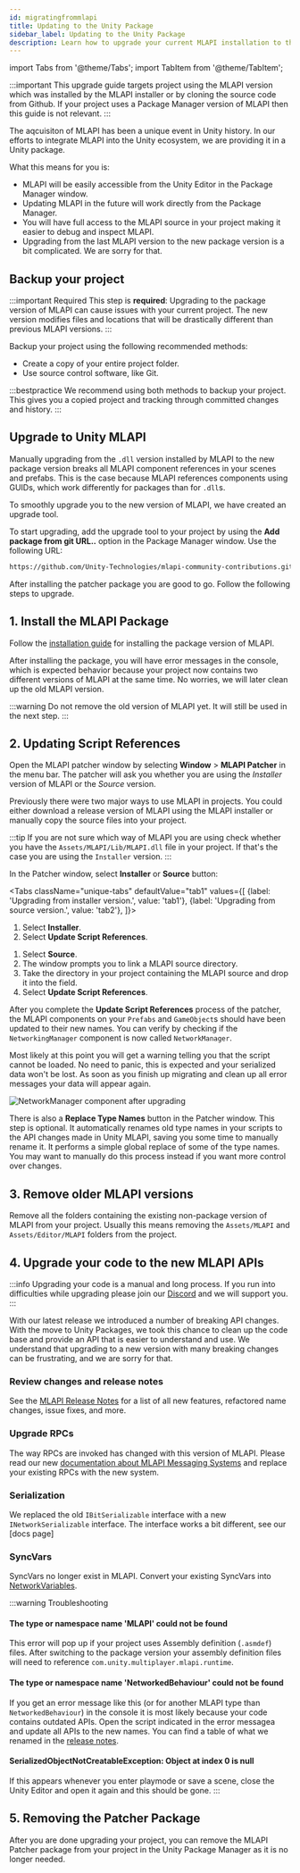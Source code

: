 ```yaml
---
id: migratingfrommlapi
title: Updating to the Unity Package
sidebar_label: Updating to the Unity Package
description: Learn how to upgrade your current MLAPI installation to the Unity MLAPI package.
---
```


import Tabs from '@theme/Tabs';
import TabItem from '@theme/TabItem';

:::important
This upgrade guide targets project using the MLAPI version which was installed by the MLAPI installer or by cloning the source code from Github.
If your project uses a Package Manager version of MLAPI then this guide is not relevant.
:::

The aqcuisiton of MLAPI has been a unique event in Unity history. In our efforts to integrate MLAPI into the Unity ecosystem, we are providing it in a Unity package.

What this means for you is:
- MLAPI will be easily accessible from the Unity Editor in the Package Manager window.
- Updating MLAPI in the future will work directly from the Package Manager.
- You will have full access to the MLAPI source in your project making it easier to debug and inspect MLAPI.
- Upgrading from the last MLAPI version to the new package version is a bit complicated. We are sorry for that.

## Backup your project

:::important Required
This step is **required**: Upgrading to the package version of MLAPI can cause issues with your current project. The new version modifies files and locations that will be drastically different than previous MLAPI versions.
:::

Backup your project using the following recommended methods:

* Create a copy of your entire project folder.
* Use source control software, like Git. 

:::bestpractice
We recommend using both methods to backup your project. This gives you a copied project and tracking through committed changes and history.
:::

##  Upgrade to Unity MLAPI

Manually upgrading from the `.dll` version installed by MLAPI to the new package version breaks all MLAPI component references in your scenes and prefabs. This is the case because MLAPI references components using GUIDs, which work differently for packages than for `.dll`s. 

To smoothly upgrade you to the new version of MLAPI, we have created an upgrade tool.

To start upgrading, add the upgrade tool to your project by using the **Add package from git URL..** option in the Package Manager window. Use the following URL: 

```html
https://github.com/Unity-Technologies/mlapi-community-contributions.git?path=/com.unity.multiplayer.mlapi-patcher
```


After installing the patcher package you are good to go. Follow the following steps to upgrade.

## 1. **Install the MLAPI Package**
Follow the [installation guide](../getting-started/installation.md) for installing the package version of MLAPI.

After installing the package, you will have error messages in the console, which is expected behavior because your project now contains two different versions of MLAPI at the same time. No worries, we will later clean up the old MLAPI version.

:::warning
Do not remove the old version of MLAPI yet. It will still be used in the next step.
:::

## 2. **Updating Script References**

Open the MLAPI patcher window by selecting **Window** > **MLAPI Patcher** in the menu bar. The patcher will ask you whether you are using the *Installer* version of MLAPI or the *Source* version. 

Previously there were two major ways to use MLAPI in projects. You could either download a release version of MLAPI using the MLAPI installer or manually copy the source files into your project.

:::tip
If you are not sure which way of MLAPI you are using check whether you have the `Assets/MLAPI/Lib/MLAPI.dll` file in your project. If that's the case you are using the `Installer` version.
:::

In the Patcher window, select **Installer** or **Source** button:

<Tabs
  className="unique-tabs"
  defaultValue="tab1"
  values={[
    {label: 'Upgrading from installer version.', value: 'tab1'},
    {label: 'Upgrading from source version.', value: 'tab2'},
  ]}>

<TabItem value="tab1">

1. Select **Installer**.
1. Select **Update Script References**.

</TabItem>
<TabItem value="tab2">

1. Select **Source**. 
1. The window prompts you to link a MLAPI source directory. 
1. Take the directory in your project containing the MLAPI source and drop it into the field. 
1. Select **Update Script References**.

</TabItem>
</Tabs>

After you complete the **Update Script References** process of the patcher, the MLAPI components on your `Prefabs` and `GameObject`s should have been updated to their new names. You can verify by checking if the `NetworkingManager` component is now called `NetworkManager`.

Most likely at this point you will get a warning telling you that the script cannot be loaded. No need to panic, this is expected and your serialized data won't be lost. As soon as you finish up migrating and clean up all error messages your data will appear again.

 ![NetworkManager component after upgrading](/img/upgrade-guide/networkmanager-component.png)


There is also a **Replace Type Names** button in the Patcher window. This step is optional. It automatically renames old type names in your scripts to the API changes made in Unity MLAPI, saving you some time to manually rename it. It performs a simple global replace of some of the type names. You may want to manually do this process instead if you want more control over changes.

## 3. **Remove older MLAPI versions**

Remove all the folders containing the existing non-package version of MLAPI from your project. Usually this means removing the `Assets/MLAPI` and `Assets/Editor/MLAPI` folders from the project.

## 4. **Upgrade your code to the new MLAPI APIs**

:::info
Upgrading your code is a manual and long process. If you run into difficulties while upgrading please join our [Discord](https://discord.gg/buMxnnPvTb) and we will support you.
:::

With our latest release we introduced a number of breaking API changes. With the move to Unity Packages, we took this chance to clean up the code base and provide an API that is easier to understand and use. We understand that upgrading to a new version with many breaking changes can be frustrating, and we are sorry for that.

### Review changes and release notes
See the [MLAPI Release Notes](../release-notes/multiplayer/release-0-1-0.md) for a list of all new features, refactored name changes, issue fixes, and more.

### Upgrade RPCs

The way RPCs are invoked has changed with this version of MLAPI. Please read our new [documentation about MLAPI Messaging Systems](../advanced-topics/messaging-system.md) and replace your existing RPCs with the new system.

### Serialization

We replaced the old `IBitSerializable` interface with a new `INetworkSerializable` interface. The interface works a bit different, see our [docs page]

### SyncVars
SyncVars no longer exist in MLAPI. Convert your existing SyncVars into [NetworkVariables](../mlapi-basics/networkvariable).

:::warning Troubleshooting

#### The type or namespace name 'MLAPI' could not be found

This error will pop up if your project uses Assembly definition (`.asmdef`) files. After switching to the package version your assembly definition files will need to reference `com.unity.multiplayer.mlapi.runtime`.

#### The type or namespace name 'NetworkedBehaviour' could not be found

If you get an error message like this (or for another MLAPI type than `NetworkedBehaviour`) in the console it is most likely because your code contains outdated APIs. Open the script indicated in the error messagea and update all APIs to the new names. You can find a table of what we renamed in the [release notes](../release-notes/multiplayer/release-0-1-0.md).

#### SerializedObjectNotCreatableException: Object at index 0 is null

If this appears whenever you enter playmode or save a scene, close the Unity Editor and open it again and this should be gone.
:::

## 5. **Removing the Patcher Package**
After you are done upgrading your project, you can remove the MLAPI Patcher package from your project in the Unity Package Manager as it is no longer needed.